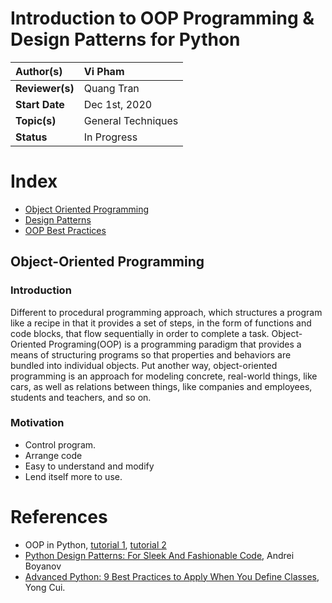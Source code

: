 # Introduction to OOP Programming & Design Patterns for Python

| **Author(s)** | Vi Pham|
| :------------ | :-------------------------------------------------------------------------------------------- |
| **Reviewer(s)** | Quang Tran |
| **Start Date** | Dec 1st, 2020 |
| **Topic(s)** | General Techniques |
| **Status**       | In Progress |

# Index
- [Object Oriented Programming]()
- [Design Patterns]()
- [OOP Best Practices]()

## Object-Oriented Programming

### Introduction

Different to procedural programming approach, which structures a program like a recipe in that it provides a set of steps, in the form of functions and code blocks, that flow sequentially in order to complete a task. Object-Oriented Programing(OOP) is a programming paradigm that provides a means of structuring programs so that properties and behaviors are bundled into individual objects. Put another way, object-oriented programming is an approach for modeling concrete, real-world things, like cars, as well as relations between things, like companies and employees, students and teachers, and so on. 

### Motivation

- Control program.
- Arrange code
- Easy to understand and modify
- Lend itself more to use.


# References
- OOP in Python, [tutorial 1](https://python-textbok.readthedocs.io/en/1.0/Object_Oriented_Programming.html), [tutorial 2](https://realpython.com/python3-object-oriented-programming/)
- [Python Design Patterns: For Sleek And Fashionable Code](https://www.toptal.com/python/python-design-patterns), Andrei Boyanov
- [Advanced Python: 9 Best Practices to Apply When You Define Classes](https://medium.com/better-programming/advanced-python-9-best-practices-to-apply-when-you-define-classes-871a27af658b), Yong Cui.
